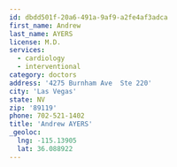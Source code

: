 ```yaml
---
id: dbdd501f-20a6-491a-9af9-a2fe4af3adca
first_name: Andrew
last_name: AYERS
license: M.D.
services:
  - cardiology
  - interventional
category: doctors
address: '4275 Burnham Ave  Ste 220'
city: 'Las Vegas'
state: NV
zip: '89119'
phone: 702-521-1402
title: 'Andrew AYERS'
_geoloc:
  lng: -115.13905
  lat: 36.088922
---
```

